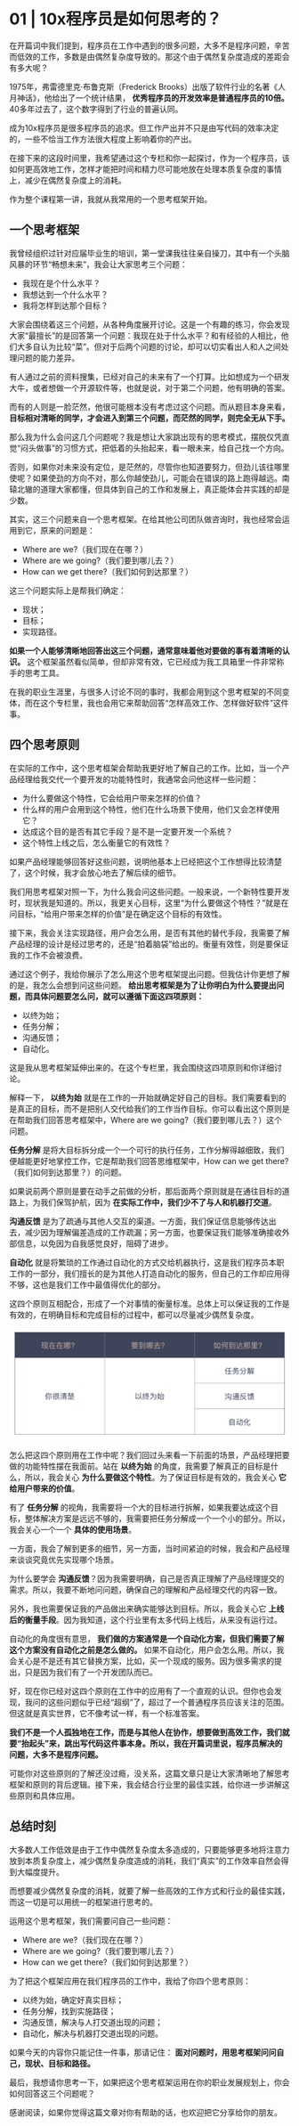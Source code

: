 # 01 | 10x程序员是如何思考的？


在开篇词中我们提到，程序员在工作中遇到的很多问题，大多不是程序问题，辛苦而低效的工作，多数是由偶然复杂度导致的。那这个由于偶然复杂度造成的差距会有多大呢？

1975年，弗雷德里克·布鲁克斯（Frederick Brooks）出版了软件行业的名著《人月神话》，他给出了一个统计结果， **优秀程序员的开发效率是普通程序员的10倍。** 40多年过去了，这个数字得到了行业的普遍认同。

成为10x程序员是很多程序员的追求。但工作产出并不只是由写代码的效率决定的，一些不恰当工作方法很大程度上影响着你的产出。

在接下来的这段时间里，我希望通过这个专栏和你一起探讨，作为一个程序员，该如何更高效地工作，怎样才能把时间和精力尽可能地放在处理本质复杂度的事情上，减少在偶然复杂度上的消耗。

作为整个课程第一讲，我就从我常用的一个思考框架开始。

## 一个思考框架

我曾经组织过针对应届毕业生的培训，第一堂课我往往亲自操刀，其中有一个头脑风暴的环节“畅想未来”，我会让大家思考三个问题：

- 我现在是个什么水平？
- 我想达到一个什么水平？
- 我将怎样到达那个目标？

大家会围绕着这三个问题，从各种角度展开讨论。这是一个有趣的练习，你会发现大家“最擅长”的是回答第一个问题：我现在处于什么水平？和有经验的人相比，他们大多自认为比较“菜”。但对于后两个问题的讨论，却可以切实看出人和人之间处理问题的能力差异。

有人通过之前的资料搜集，已经对自己的未来有了一个打算。比如想成为一个研发大牛，或者想做一个开源软件等，也就是说，对于第二个问题，他有明确的答案。

而有的人则是一脸茫然，他很可能根本没有考虑过这个问题。而从题目本身来看， **目标相对清晰的同学，才会进入到第三个问题，而茫然的同学，则完全无从下手。**

那么我为什么会问这几个问题呢？我是想让大家跳出现有的思考模式，摆脱仅凭直觉“闷头做事”的习惯方式，把低着的头抬起来，看一眼未来，给自己找一个方向。

否则，如果你对未来没有定位，是茫然的，尽管你也知道要努力，但劲儿该往哪里使呢？如果使劲的方向不对，那么你越使劲儿，可能会在错误的路上跑得越远。南辕北辙的道理大家都懂，但具体到自己的工作和发展上，真正能体会并实践的却是少数。

其实，这三个问题来自一个思考框架。在给其他公司团队做咨询时，我也经常会运用到它，原来的问题是：

- Where are we?（我们现在在哪？）
- Where are we going?（我们要到哪儿去？）
- How can we get there?（我们如何到达那里？）

这三个问题实际上是帮我们确定：

- 现状；
- 目标；
- 实现路径。

**如果一个人能够清晰地回答出这三个问题，通常意味着他对要做的事有着清晰的认识。** 这个框架虽然看似简单，但却非常有效，它已经成为我工具箱里一件非常称手的思考工具。

在我的职业生涯里，与很多人讨论不同的事时，我都会用到这个思考框架的不同变体，而在这个专栏里，我也会用它来帮助回答“怎样高效工作、怎样做好软件”这件事。

## 四个思考原则

在实际的工作中，这个思考框架会帮助我更好地了解自己的工作。比如，当一个产品经理给我交代一个要开发的功能特性时，我通常会问他这样一些问题：

- 为什么要做这个特性，它会给用户带来怎样的价值？
- 什么样的用户会用到这个特性，他们在什么场景下使用，他们又会怎样使用它？
- 达成这个目的是否有其它手段？是不是一定要开发一个系统？
- 这个特性上线之后，怎么衡量它的有效性？

如果产品经理能够回答好这些问题，说明他基本上已经把这个工作想得比较清楚了，这个时候，我才会放心地去了解后续的细节。

我们用思考框架对照一下，为什么我会问这些问题。一般来说，一个新特性要开发时，现状我是知道的。所以，我更关心目标，这里“为什么要做这个特性？”就是在问目标，“给用户带来怎样的价值”是在确定这个目标的有效性。

接下来，我会关注实现路径，用户会怎么用，是否有其他的替代手段，我需要了解产品经理的设计是经过思考的，还是“拍着脑袋”给出的。衡量有效性，则是要保证我的工作不会被浪费。

通过这个例子，我给你展示了怎么用这个思考框架提出问题。但我估计你更想了解的是，我怎么会想到问这些问题。 **给出思考框架是为了让你明白为什么要提出问题，而具体问题要怎么问，就可以遵循下面这四项原则：**

- 以终为始；
- 任务分解；
- 沟通反馈；
- 自动化。

这是我从思考框架延伸出来的。在这个专栏里，我会围绕这四项原则和你详细讨论。

解释一下， **以终为始** 就是在工作的一开始就确定好自己的目标。我们需要看到的是真正的目标，而不是把别人交代给我们的工作当作目标。你可以看出这个原则是在帮助我们回答思考框架中，Where are we going?（我们要到哪儿去？）这个问题。

**任务分解** 是将大目标拆分成一个一个可行的执行任务，工作分解得越细致，我们便越能更好地掌控工作，它是帮助我们回答思维框架中，How can we get there?（我们如何到达那里？）的问题。

如果说前两个原则是要在动手之前做的分析，那后面两个原则就是在通往目标的道路上，为我们保驾护航，因为 **在实际工作中，我们少不了与人和机器打交道**。

**沟通反馈** 是为了疏通与其他人交互的渠道。一方面，我们保证信息能够传达出去，减少因为理解偏差造成的工作疏漏；另一方面，也要保证我们能够准确接收外部信息，以免因为自我感觉良好，阻碍了进步。

**自动化** 就是将繁琐的工作通过自动化的方式交给机器执行，这是我们程序员本职工作的一部分，我们擅长的是为其他人打造自动化的服务，但自己的工作却应用得不够，这也是我们工作中最值得优化的部分。

这四个原则互相配合，形成了一个对事情的衡量标准。总体上可以保证我的工作是有效的，在明确目标和完成目标的过程中，都可以尽量减少偶然复杂度。

![](images/74471/6f6f4cf46f321db1cbf0d770327e5602.jpg)

怎么把这四个原则用在工作中呢？我们回过头来看一下前面的场景，产品经理把要做的功能特性摆在我面前。站在 **以终为始** 的角度，我需要了解真正的目标是什么，所以，我会关心 **为什么要做这个特性**。为了保证目标是有效的，我会关心 **它给用户带来的价值**。

有了 **任务分解** 的视角，我需要将一个大的目标进行拆解，如果我要达成这个目标，整体解决方案是远远不够的，我需要把任务分解成一个一个小的部分。所以，我会关心一个一个 **具体的使用场景**。

一方面，我会了解到更多的细节，另一方面，当时间紧迫的时候，我会和产品经理来谈谈究竟优先实现哪个场景。

为什么要学会 **沟通反馈**？因为我需要明确，自己是否真正理解了产品经理提交的需求。所以，我要不断地问问题，确保自己的理解和产品经理交代的内容一致。

另外，我也需要保证我的产品做出来确实能够达到目标。所以，我会关心它 **上线后的衡量手段**。因为我知道，这个行业里有太多代码上线后，从来没有运行过。

自动化的角度很有意思， **我们做的方案通常是一个自动化方案，但我们需要了解这个方案没有自动化之前是怎么做的。** 如果不自动化，用户会怎么用。所以，我会关心是不是还有其它替换方案，比如，买一个现成的服务。因为很多需求的提出，只是因为我们有了一个开发团队而已。

好，现在你已经对这四个原则在工作中的应用有了一个直观的认识。但你也会发现，我问的这些问题似乎已经“超纲”了，超过了一个普通程序员应该关注的范围。但这就是真实世界，它不像考试一样，有一个标准答案。

**我们不是一个人孤独地在工作，而是与其他人在协作，想要做到高效工作，我们就要“抬起头”来，跳出写代码这件事本身。所以，我在开篇词里说，程序员解决的问题，大多不是程序问题。**

可能你对这些原则的了解还没过瘾，没关系，这篇文章只是让大家清晰地了解思考框架和原则的背后逻辑。接下来，我会结合行业里的最佳实践，给你进一步讲解这些原则和具体应用。

## 总结时刻

大多数人工作低效是由于工作中偶然复杂度太多造成的，只要能够更多地将注意力放到本质复杂度上，减少偶然复杂度造成的消耗，我们“真实”的工作效率自然会得到大幅度提升。

而想要减少偶然复杂度的消耗，就要了解一些高效的工作方式和行业的最佳实践，而这一切是可以用统一的框架进行思考的。

运用这个思考框架，我们需要问自己一些问题：

- Where are we?（我们现在在哪？）
- Where are we going?（我们要到哪儿去？）
- How can we get there?（我们如何到达那里？）

为了把这个框架应用在我们程序员的工作中，我给了你四个思考原则：

- 以终为始，确定好真实目标；
- 任务分解，找到实施路径；
- 沟通反馈，解决与人打交道出现的问题；
- 自动化，解决与机器打交道出现的问题。

如果今天的内容你只能记住一件事，那请记住： **面对问题时，用思考框架问问自己，现状、目标和路径。**

最后，我想请你思考一下，如果把这个思考框架运用在你的职业发展规划上，你会如何回答这三个问题呢？

感谢阅读，如果你觉得这篇文章对你有帮助的话，也欢迎把它分享给你的朋友。
